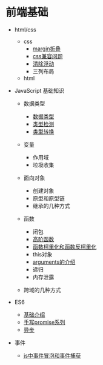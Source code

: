 # 前端基础

-   html/css

    -   css
        -   [margin折叠](./css/margin.md)
        -   [css兼容问题](./css/compatible.md)
        -   [清除浮动](./css/clear.md)
        -   三列布局
    -   html

-   JavaScript 基础知识

    -   数据类型
        -   [数据类型](./javascript/data-type/data-type.md)
        -   [类型检测](./javascript/data-type/typeDetection.md)
        -   [类型转换](./javascript/data-type/dataConversion.md)
    -   变量

        -   作用域
        -   垃圾收集

    -   面向对象

        -   创建对象
        -   原型和原型链
        -   继承的几种方式

    -   函数

        -   闭包
        -   [高阶函数](./javascript/function/higherFunction.md)
        -   [函数柯里化和函数反柯里化](./javascript/function/currying.md)
        -   this对象
        -   [arguments的介绍](./javascript/function/arguments.md)
        -   递归
        -   内存泄露

    -   跨域的几种方式

-   ES6

    -   [基础介绍](./es6/mainKeyword.md)
    -   [手写promise系列](./es6/promise.md)
    -   [异步](./es6/asynchronous.md)

-   事件
    -   [js中事件冒泡和事件捕获](./javascript/event/event-type.md)
